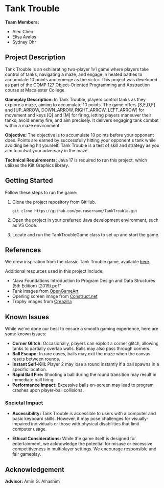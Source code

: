 # Tank Trouble

**Team Members:**
- Alec Chen
- Elisa Avalos
- Sydney Ohr

## Project Description
Tank Trouble is an exhilarating two-player 1v1 game where players take control of tanks, navigating a maze, and engage in heated battles to accumulate 10 points and emerge as the victor. This project was developed as part of the COMP 127 Object-Oriented Programming and Abstraction course at Macalester College.

**Gameplay Description:**
In Tank Trouble, players control tanks as they explore a maze, aiming to accumulate 10 points. The game offers [S,E,D,F] and [UP_ARROW, DOWN_ARROW, RIGHT_ARROW, LEFT_ARROW] for movement and keys [Q] and [M] for firing, letting players maneuver their tanks, avoid enemy fire, and aim precisely. It delivers engaging tank combat within a maze environment.

**Objective:**
The objective is to accumulate 10 points before your opponent does. Points are earned by successfully hitting your opponent's tank while avoiding being hit yourself. Tank Trouble is a test of skill and strategy as you aim to outwit your adversary in the maze.

**Technical Requirements:**
Java 17 is required to run this project, which utilizes the Kilt Graphics library.

## Getting Started

Follow these steps to run the game:

1. Clone the project repository from GitHub.

   ```shell
   git clone https://github.com/yourusername/TankTrouble.git
   ```

2. Open the project in your preferred Java development environment, such as VS Code.

3. Locate and run the TankTroubleGame class to set up and start the game.

## References
We drew inspiration from the classic Tank Trouble game, available [here](https://www.construct.net/en/free-online-games/tank-trouble-82/play).

Additional resources used in this project include:

- "Java Foundations Introduction to Program Design and Data Structures (5th Edition) (2019).pdf"
- Tank images from [OpenGameArt](https://lpc.opengameart.org/content/top-down-painted-tanks#comment-form)
- Opening screen image from [Construct.net](https://www.construct.net/en/free-online-games/tank-trouble-82/play)
- Trophy images from [Creazilla](https://creazilla.com/nodes/70434-trophy-clipart)

## Known Issues
While we've done our best to ensure a smooth gaming experience, here are some known issues:

- **Corner Glitch:** Occasionally, players can exploit a corner glitch, allowing tanks to partially overlap walls. Balls may also pass through corners.
- **Ball Escape:** In rare cases, balls may exit the maze when the canvas resets between rounds.
- **Instant Self-Kill:** Player 2 may lose a round instantly if a ball spawns in a specific location.
- **Rapid Ball Fire:** Shooting a ball during the round transition may result in immediate ball firing.
- **Performance Impact:** Excessive balls on-screen may lead to program crashes upon player-ball collisions.

### Societal Impact

- **Accessibility:** Tank Trouble is accessible to users with a computer and basic keyboard skills. However, it may pose challenges for visually-impaired individuals or those with physical disabilities that limit computer usage.

- **Ethical Considerations:** While the game itself is designed for entertainment, we acknowledge the potential for misuse or excessive competitiveness in multiplayer settings. We encourage responsible and fair gameplay.

## Acknowledgement
**Advisor:** Amin G. Alhashim
